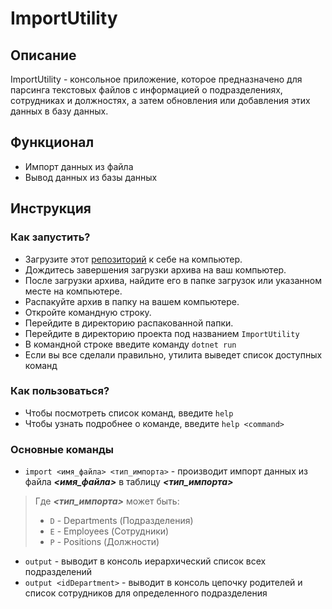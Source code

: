 # ImportUtility
## Описание
ImportUtility - консольное приложение, которое предназначено для парсинга текстовых файлов с информацией о подразделениях, сотрудниках и должностях, а затем обновления или добавления этих данных в базу данных.
## Функционал
* Импорт данных из файла
* Вывод данных из базы данных
## Инструкция
### Как запустить?
* Загрузите этот [репозиторий](https://github.com/VkKnnnk/ImportUtility/archive/refs/heads/master.zip) к себе на компьютер.
* Дождитесь завершения загрузки архива на ваш компьютер.
* После загрузки архива, найдите его в папке загрузок или указанном месте на компьютере.
* Распакуйте архив в папку на вашем компьютере.
* Откройте командную строку.
* Перейдите в директорию распакованной папки.
* Перейдите в директорию проекта под названием `ImportUtility`
* В командной строке введите команду `dotnet run`
* Если вы все сделали правильно, утилита выведет список доступных команд
### Как пользоваться?
* Чтобы посмотреть список команд, введите `help`
* Чтобы узнать подробнее о команде, введите `help <command>`
### Основные команды
* `import <имя_файла> <тип_импорта>` - производит импорт данных из файла ***<имя_файла>*** в таблицу ***<тип_импорта>***

> Где ***<тип_импорта>*** может быть:
> * `D` - Departments (Подразделения)
> * `E` - Employees (Сотрудники)
> * `P` - Positions (Должности)

* `output` - выводит в консоль иерархический список всех подразделений
* `output <idDepаrtment>` - выводит в консоль цепочку родителей и список сотрудников для определенного подразделения
